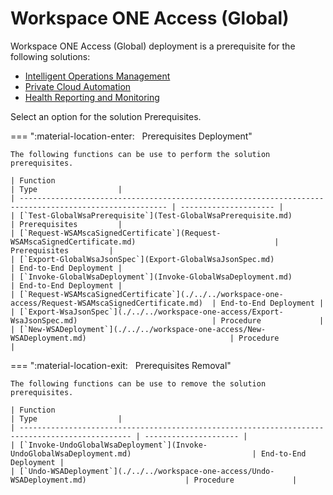 # Workspace ONE Access (Global)

Workspace ONE Access (Global) deployment is a prerequisite for the following solutions:

- [Intelligent Operations Management](./../iom/index.md)
- [Private Cloud Automation](./../pca/index.md)
- [Health Reporting and Monitoring](./../hrm/index.md)

Select an option for the solution Prerequisites.

=== ":material-location-enter: &nbsp; Prerequisites Deployment"

    The following functions can be use to perform the solution prerequisites.

    | Function                                                                                                | Type                  |
    | ------------------------------------------------------------------------------------------------------- | --------------------- |
    | [`Test-GlobalWsaPrerequisite`](Test-GlobalWsaPrerequisite.md)                                           | Prerequisites         |
    | [`Request-WSAMscaSignedCertificate`](Request-WSAMscaSignedCertificate.md)                               | Prerequisites         |
    | [`Export-GlobalWsaJsonSpec`](Export-GlobalWsaJsonSpec.md)                                               | End-to-End Deployment |
    | [`Invoke-GlobalWsaDeployment`](Invoke-GlobalWsaDeployment.md)                                           | End-to-End Deployment |
    | [`Request-WSAMscaSignedCertificate`](./../../workspace-one-access/Request-WSAMscaSignedCertificate.md)  | End-to-End Deployment |
    | [`Export-WsaJsonSpec`](./../../workspace-one-access/Export-WsaJsonSpec.md)                              | Procedure             |
    | [`New-WSADeployment`](./../../workspace-one-access/New-WSADeployment.md)                                | Procedure             |

=== ":material-location-exit: &nbsp; Prerequisites Removal"

    The following functions can be use to remove the solution prerequisites.

    | Function                                                                                        | Type                  |
    | ----------------------------------------------------------------------------------------------- | --------------------- |
    | [`Invoke-UndoGlobalWsaDeployment`](Invoke-UndoGlobalWsaDeployment.md)                           | End-to-End Deployment |
    | [`Undo-WSADeployment`](./../../workspace-one-access/Undo-WSADeployment.md)                      | Procedure             |
